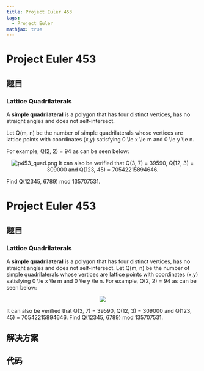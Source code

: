 ```yaml
---
title: Project Euler 453
tags:
  - Project Euler
mathjax: true
---
```

<escape><!-- more --></escape>
    
# Project Euler 453
## 题目
### Lattice Quadrilaterals

A <b>simple quadrilateral</b> is a polygon that has four distinct vertices, has no straight angles and does not self-intersect.

Let Q(m, n) be the number of simple quadrilaterals whose vertices are lattice points with coordinates (x,y) satisfying 0 \le x \le m and 0 \le y \le n.

For example, Q(2, 2) = 94 as can be seen below:
<p align="center"><img src="project/images/p453_quad.png" class="dark_img" alt="p453_quad.png" />
It can also be verified that Q(3, 7) = 39590, Q(12, 3) = 309000 and Q(123, 45) = 70542215894646.

Find Q(12345, 6789) mod 135707531.


# Project Euler 453
## 题目
### Lattice Quadrilaterals

A **simple quadrilateral** is a polygon that has four distinct vertices, has no straight angles and does not self-intersect.
Let Q(m, n) be the number of simple quadrilaterals whose vertices are lattice points with coordinates (x,y) satisfying 0 \le x \le m and 0 \le y \le n.
For example, Q(2, 2) = 94 as can be seen below:
<center><img src="https://projecteuler.net/project/images/p453_quad.png"></center>

It can also be verified that Q(3, 7) = 39590, Q(12, 3) = 309000 and Q(123, 45) = 70542215894646.
Find Q(12345, 6789) mod 135707531.


## 解决方案


## 代码


